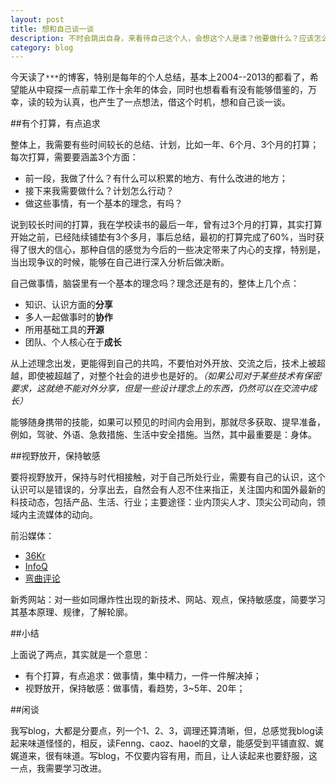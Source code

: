 ```yaml
---
layout: post
title: 想和自己谈一谈
description: 不时会跳出自身，来看待自己这个人，会想这个人是谁？他要做什么？应该怎么做？索性，今天就谈一谈
category: blog
---
```



今天读了`***`的博客，特别是每年的个人总结，基本上2004--2013的都看了，希望能从中窥探一点前辈工作十余年的体会，同时也想看看有没有能够借鉴的，万幸，读的较为认真，也产生了一点想法，借这个时机，想和自己谈一谈。

##有个打算，有点追求

整体上，我需要有些时间较长的总结、计划，比如一年、6个月、3个月的打算；每次打算，需要要涵盖3个方面：

* 前一段，我做了什么？有什么可以积累的地方、有什么改进的地方；
* 接下来我需要做什么？计划怎么行动？
* 做这些事情，有一个基本的理念，有吗？


说到较长时间的打算，我在学校读书的最后一年，曾有过3个月的打算，其实打算开始之前，已经陆续铺垫有3个多月，事后总结，最初的打算完成了60%，当时获得了很大的信心，那种自信的感觉为今后的一些决定带来了内心的支撑，特别是，当出现争议的时候，能够在自己进行深入分析后做决断。

自己做事情，脑袋里有一个基本的理念吗？理念还是有的，整体上几个点：

* 知识、认识方面的**分享**
* 多人一起做事时的**协作**
* 所用基础工具的**开源**
* 团队、个人核心在于**成长**

从上述理念出发，更能得到自己的共鸣，不要怕对外开放、交流之后，技术上被超越，即使被超越了，对整个社会的进步也是好的。*（如果公司对于某些技术有保密要求，这就绝不能对外分享，但是一些设计理念上的东西，仍然可以在交流中成长）*


能够随身携带的技能，如果可以预见的时间内会用到，那就尽多获取、提早准备，例如，驾驶、外语、急救措施、生活中安全措施。当然，其中最重要是：身体。

##视野放开，保持敏感

要将视野放开，保持与时代相接触，对于自己所处行业，需要有自己的认识，这个认识可以是错误的，分享出去，自然会有人忍不住来指正，关注国内和国外最新的科技动态，包括产品、生活、行业；主要途径：业内顶尖人才、顶尖公司动向，领域内主流媒体的动向。



前沿媒体：

* [36Kr](www.36kr.com)
* [InfoQ](www.infoq.com)
* [弯曲评论](www.valleytalk.org)



新秀网站：对一些如同爆炸性出现的新技术、网站、观点，保持敏感度，简要学习其基本原理、规律，了解轮廓。


##小结

上面说了两点，其实就是一个意思：

* 有个打算，有点追求：做事情，集中精力，一件一件解决掉；
* 视野放开，保持敏感：做事情，看趋势，3~5年、20年；


##闲谈

我写blog，大都是分要点，列一个1、2、3，调理还算清晰，但，总感觉我blog读起来味道怪怪的，相反，读Fenng、caoz、haoel的文章，能感受到平铺直叙、娓娓道来，很有味道。写blog，不仅要内容有用，而且，让人读起来也要舒服，这一点，我需要学习改进。



[NingG]:    http://ningg.github.com  "NingG"
